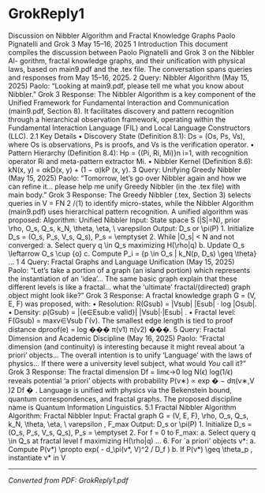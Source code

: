 # GrokReply1

Discussion on Nibbler Algorithm and Fractal Knowledge Graphs Paolo Pignatelli and Grok 3 May 15–16, 2025 1 Introduction This document compiles the discussion between Paolo Pignatelli and Grok 3 on the Nibbler Al- gorithm, fractal knowledge graphs, and their unification with physical laws, based on main9.pdf and the .tex file. The conversation spans queries and responses from May 15–16, 2025. 2 Query: Nibbler Algorithm (May 15, 2025) Paolo: “Looking at main9.pdf, please tell me what you know about Nibbler.” Grok 3 Response: The Nibbler Algorithm is a key component of the Unified Framework for Fundamental Interaction and Communication (main9.pdf, Section 8). It facilitates discovery and pattern recognition through a hierarchical observation framework, operating within the Fundamental Interaction Language (FIL) and Local Language Constructors (LLC). 2.1 Key Details • Discovery State (Definition 8.1): Ds = (Os, Ps, Vs), where Os is observations, Ps is proofs, and Vs is the verification operator. • Pattern Hierarchy (Definition 8.4): Hp = {(Pi, Ri, Mi)}n i=1, with recognition operator Ri and meta-pattern extractor Mi. • Nibbler Kernel (Definition 8.6): kN(x, y) = αkD(x, y) + (1 − α)kP (x, y). 3 Query: Unifying Greedy Nibbler (May 15, 2025) Paolo: “Tomorrow, let’s go over Nibbler again and how we can refine it... please help me unify Greedy Nibbler (in the .tex file) with main body.” Grok 3 Response: The Greedy Nibbler (.tex, Section 3) selects queries in V = FN 2 /⟨1⟩ to identify micro-states, while the Nibbler Algorithm (main9.pdf) uses hierarchical pattern recognition. A unified algorithm was proposed: Algorithm: Unified Nibbler Input: State space S (|S|=N), prior \rho, O_s, Q_s, k_N, \theta, \eta, \ varepsilon Output: D_s or \pi(P) 1. Initialize D_s = (O_s, P_s, V_s, Q_s), P_s = \emptyset 2. While |O_s| < N and not converged: a. Select query q \in Q_s maximizing H(\rho|q) b. Update O_s \leftarrow O_s \cup \{o\} c. Compute P_i = \{p \in O_s | k_N(p, D_s) \geq \theta\} ... 1 4 Query: Fractal Graphs and Language Unification (May 15, 2025) Paolo: “Let’s take a portion of a graph (an island portion) which represents the instantiation of an ‘idea’... The same basic graph explain that these different levels is like a fractal... what the ‘ultimate’ fractal/(directed) graph object might look like?” Grok 3 Response: A fractal knowledge graph G = (V, E, F) was proposed, with: • Resolution: R(Gsub) = |Vsub| |Esub| · log |Osub|. • Density: ρ(Gsub) = |{e∈Esub:e valid}| |Vsub|·|Esub| . • Fractal level: F(Gsub) = maxv∈Vsub Γ(v). The smallest edge length is tied to proof distance dproof(e) = log ��� π(v1) π(v2) ���. 5 Query: Fractal Dimension and Academic Discipline (May 16, 2025) Paolo: “Fractal dimension (and continuity) is interesting because it might reveal about ‘a priori’ objects... The overall intention is to unify ‘Language’ with the laws of physics... If there were a university level subject, what would *You* call it?” Grok 3 Response: The fractal dimension Df = limϵ→0 log N(ϵ) log(1/ϵ) reveals potential ‘a priori’ objects with probability P(v∗) ∝ exp � − dπ(v∗,V )2 Df � . Language is unified with physics via the Bekenstein bound, quantum correspondences, and fractal graphs. The proposed discipline name is Quantum Information Linguistics. 5.1 Fractal Nibbler Algorithm Algorithm: Fractal Nibbler Input: Fractal graph G = (V, E, F), \rho, O_s, Q_s, k_N, \theta, \eta, \ varepsilon , F_max Output: D_s or \pi(P) 1. Initialize D_s = (O_s, P_s, V_s, Q_s), P_s = \emptyset 2. For f = 0 to F_max: a. Select query q \in Q_s at fractal level f maximizing H(\rho|q) ... 6. For `a priori' objects v*: a. Compute P(v*) \propto exp( - d_\pi(v*, V)^2 / D_f ) b. If P(v*) \geq \theta_p , instantiate v* in V

---
*Converted from PDF: GrokReply1.pdf*
